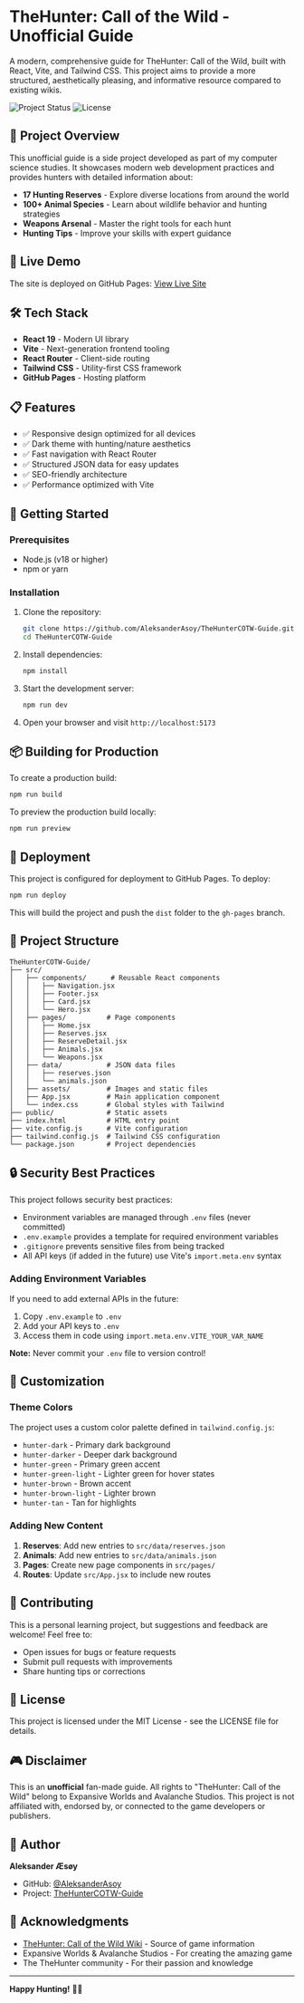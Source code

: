 # TheHunter: Call of the Wild - Unofficial Guide

A modern, comprehensive guide for TheHunter: Call of the Wild, built with React, Vite, and Tailwind CSS. This project aims to provide a more structured, aesthetically pleasing, and informative resource compared to existing wikis.

![Project Status](https://img.shields.io/badge/status-in%20development-yellow)
![License](https://img.shields.io/badge/license-MIT-blue)

## 🎯 Project Overview

This unofficial guide is a side project developed as part of my computer science studies. It showcases modern web development practices and provides hunters with detailed information about:

- **17 Hunting Reserves** - Explore diverse locations from around the world
- **100+ Animal Species** - Learn about wildlife behavior and hunting strategies
- **Weapons Arsenal** - Master the right tools for each hunt
- **Hunting Tips** - Improve your skills with expert guidance

## 🚀 Live Demo

The site is deployed on GitHub Pages: [View Live Site](https://AleksanderAsoy.github.io/TheHunterCOTW-Guide)

## 🛠️ Tech Stack

- **React 19** - Modern UI library
- **Vite** - Next-generation frontend tooling
- **React Router** - Client-side routing
- **Tailwind CSS** - Utility-first CSS framework
- **GitHub Pages** - Hosting platform

## 📋 Features

- ✅ Responsive design optimized for all devices
- ✅ Dark theme with hunting/nature aesthetics
- ✅ Fast navigation with React Router
- ✅ Structured JSON data for easy updates
- ✅ SEO-friendly architecture
- ✅ Performance optimized with Vite

## 🚦 Getting Started

### Prerequisites

- Node.js (v18 or higher)
- npm or yarn

### Installation

1. Clone the repository:
   ```bash
   git clone https://github.com/AleksanderAsoy/TheHunterCOTW-Guide.git
   cd TheHunterCOTW-Guide
   ```

2. Install dependencies:
   ```bash
   npm install
   ```

3. Start the development server:
   ```bash
   npm run dev
   ```

4. Open your browser and visit `http://localhost:5173`

## 📦 Building for Production

To create a production build:

```bash
npm run build
```

To preview the production build locally:

```bash
npm run preview
```

## 🚀 Deployment

This project is configured for deployment to GitHub Pages. To deploy:

```bash
npm run deploy
```

This will build the project and push the `dist` folder to the `gh-pages` branch.

## 📁 Project Structure

```
TheHunterCOTW-Guide/
├── src/
│   ├── components/      # Reusable React components
│   │   ├── Navigation.jsx
│   │   ├── Footer.jsx
│   │   ├── Card.jsx
│   │   └── Hero.jsx
│   ├── pages/          # Page components
│   │   ├── Home.jsx
│   │   ├── Reserves.jsx
│   │   ├── ReserveDetail.jsx
│   │   ├── Animals.jsx
│   │   └── Weapons.jsx
│   ├── data/           # JSON data files
│   │   ├── reserves.json
│   │   └── animals.json
│   ├── assets/         # Images and static files
│   ├── App.jsx         # Main application component
│   └── index.css       # Global styles with Tailwind
├── public/             # Static assets
├── index.html          # HTML entry point
├── vite.config.js      # Vite configuration
├── tailwind.config.js  # Tailwind CSS configuration
└── package.json        # Project dependencies
```

## 🔒 Security Best Practices

This project follows security best practices:

- Environment variables are managed through `.env` files (never committed)
- `.env.example` provides a template for required environment variables
- `.gitignore` prevents sensitive files from being tracked
- All API keys (if added in the future) use Vite's `import.meta.env` syntax

### Adding Environment Variables

If you need to add external APIs in the future:

1. Copy `.env.example` to `.env`
2. Add your API keys to `.env`
3. Access them in code using `import.meta.env.VITE_YOUR_VAR_NAME`

**Note:** Never commit your `.env` file to version control!

## 🎨 Customization

### Theme Colors

The project uses a custom color palette defined in `tailwind.config.js`:

- `hunter-dark` - Primary dark background
- `hunter-darker` - Deeper dark background
- `hunter-green` - Primary green accent
- `hunter-green-light` - Lighter green for hover states
- `hunter-brown` - Brown accent
- `hunter-brown-light` - Lighter brown
- `hunter-tan` - Tan for highlights

### Adding New Content

1. **Reserves**: Add new entries to `src/data/reserves.json`
2. **Animals**: Add new entries to `src/data/animals.json`
3. **Pages**: Create new page components in `src/pages/`
4. **Routes**: Update `src/App.jsx` to include new routes

## 🤝 Contributing

This is a personal learning project, but suggestions and feedback are welcome! Feel free to:

- Open issues for bugs or feature requests
- Submit pull requests with improvements
- Share hunting tips or corrections

## 📄 License

This project is licensed under the MIT License - see the LICENSE file for details.

## 🎮 Disclaimer

This is an **unofficial** fan-made guide. All rights to "TheHunter: Call of the Wild" belong to Expansive Worlds and Avalanche Studios. This project is not affiliated with, endorsed by, or connected to the game developers or publishers.

## 👤 Author

**Aleksander Æsøy**

- GitHub: [@AleksanderAsoy](https://github.com/AleksanderAsoy)
- Project: [TheHunterCOTW-Guide](https://github.com/AleksanderAsoy/TheHunterCOTW-Guide)

## 🙏 Acknowledgments

- [TheHunter: Call of the Wild Wiki](https://thehuntercotw.fandom.com/) - Source of game information
- Expansive Worlds & Avalanche Studios - For creating the amazing game
- The TheHunter community - For their passion and knowledge

---

**Happy Hunting!** 🦌🏹
